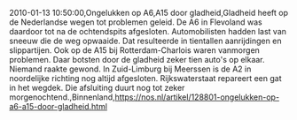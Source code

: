 2010-01-13 10:50:00,Ongelukken op A6,A15 door gladheid,Gladheid heeft op de Nederlandse wegen tot problemen geleid. De A6 in Flevoland was daardoor tot na de ochtendspits afgesloten. Automobilisten hadden last van sneeuw die de weg opwaaide. Dat resulteerde in tientallen aanrijdingen en slippartijen. Ook op de A15 bij Rotterdam-Charlois waren vanmorgen problemen. Daar botsten door de gladheid zeker tien auto's op elkaar. Niemand raakte gewond. In Zuid-Limburg bij Meerssen is de A2 in noordelijke richting nog altijd afgesloten. Rijkswaterstaat repareert een gat in het wegdek. Die afsluiting duurt nog tot zeker morgenochtend.,Binnenland,https://nos.nl/artikel/128801-ongelukken-op-a6-a15-door-gladheid.html